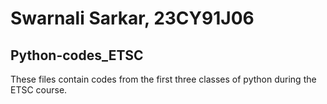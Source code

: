 # Swarnali Sarkar, 23CY91J06

## Python-codes_ETSC

These files contain codes from the first three classes of python during the ETSC course.
